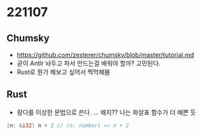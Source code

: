 # 221107
## Chumsky
- https://github.com/zesterer/chumsky/blob/master/tutorial.md
- 굳이 Antlr 놔두고 파서 만드는걸 배워야 할까? 고민된다.
- Rust로 뭔가 해보고 싶어서 찍먹해봄

## Rust
- 람다를 이상한 문법으로 쓴다. ... 왜지?? 나는 화살표 함수가 더 예쁜 듯
```rs
|n: &i32| n + 2 // (n: number) => n + 2
```
